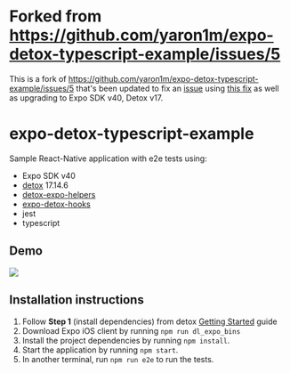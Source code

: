 # Forked from https://github.com/yaron1m/expo-detox-typescript-example/issues/5

This is a fork of https://github.com/yaron1m/expo-detox-typescript-example/issues/5 that's been updated to fix an [issue](https://github.com/wix/Detox/issues/1422) using [this fix](https://stackoverflow.com/questions/63137314/error-running-tests-with-detox-in-expo-react-native-project/65201597#65201597) as well as upgrading to Expo SDK v40, Detox v17.

# expo-detox-typescript-example  

Sample React-Native application with e2e tests using:

* Expo SDK v40
* [detox](https://github.com/wix/detox) 17.14.6
* [detox-expo-helpers](https://github.com/ourmaninamsterdam/detox-expo-helpers)
* [expo-detox-hooks](https://github.com/expo/detox-tools)
* jest
* typescript

## Demo
<img src="https://raw.githubusercontent.com/yaron1m/expo-detox-typescript-example/master/example.gif"/>

## Installation instructions
1. Follow **Step 1** (install dependencies) from detox [Getting Started](https://github.com/wix/detox/blob/master/docs/Introduction.GettingStarted.md#step-1-install-dependencies) guide
2. Download Expo iOS client by running `npm run dl_expo_bins`
3. Install the project dependencies by running `npm install`.
4. Start the application by running `npm start`.
5. In another terminal, run `npm run e2e` to run the tests.

